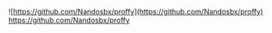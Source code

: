![https://github.com/Nandosbx/proffy](https://github.com/Nandosbx/proffy)
https://github.com/Nandosbx/proffy